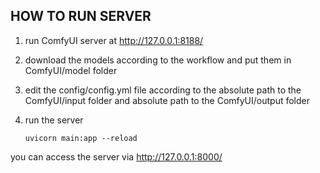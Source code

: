 ## HOW TO RUN SERVER

1. run ComfyUI server at http://127.0.0.1:8188/

2. download the models according to the workflow and put them in ComfyUI/model folder

3. edit the config/config.yml file according to the absolute path to the ComfyUI/input folder and absolute path to the ComfyUI/output folder

4. run the server

   ```
   uvicorn main:app --reload
   ```

you can access the server via http://127.0.0.1:8000/